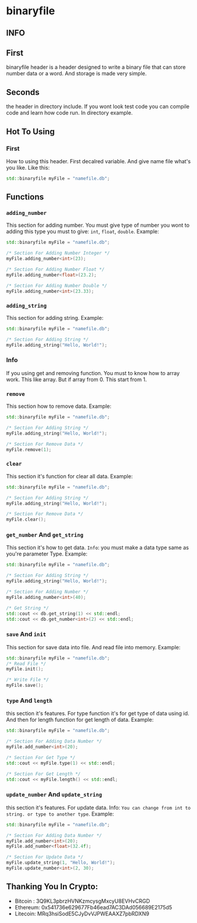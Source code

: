 # binaryfile

## INFO

## First
binaryfile header is a header designed to write a binary file that can 
store number data or a word. And storage is made very simple.

## Seconds
the header in directory include. If you wont look test code you can compile code and learn
how code run. In directory example.

## Hot To Using

### First
How to using this header. First decalred variable. And give name file what's you like.
Like this:
```CPP
std::binaryfile myFile = "namefile.db";
```

## Functions
### `adding_number`
This section for adding number. You must give type of number you wont to
adding this type you must to give: `int`, `float`, `double`. Example:
```CPP
std::binaryfile myFile = "namefile.db";

/* Section For Adding Number Integer */
myFile.adding_number<int>(23);

/* Section For Adding Number Float */
myFile.adding_number<float>(23.2);

/* Section For Adding Number Double */
myFile.adding_number<int>(23.33);
```

### `adding_string`
This section for adding string. Example:
```CPP
std::binaryfile myFile = "namefile.db";

/* Section For Adding String */
myFile.adding_string("Hello, World!");
```

### Info
If you using get and removing function. You must to know how to array work.
This like array. But if array from 0. This start from 1.

### `remove`
This section how to remove data. Example:
```CPP
std::binaryfile myFile = "namefile.db";

/* Section For Adding String */
myFile.adding_string("Hello, World!");

/* Section For Remove Data */
myFile.remove(1);
```

### `clear`
This section it's function for clear all data. Example:
```CPP
std::binaryfile myFile = "namefile.db";

/* Section For Adding String */
myFile.adding_string("Hello, World!");

/* Section For Remove Data */
myFile.clear();
```

### `get_number` And `get_string`
This section it's how to get data. `Info`: you must make a data type same as you're parameter Type.
Example:
```CPP
std::binaryfile myFile = "namefile.db";

/* Section For Adding String */
myFile.adding_string("Hello, World!");

/* Section For Adding Number */
myFile.adding_number<int>(40);

/* Get String */
std::cout << db.get_string(1) << std::endl;
std::cout << db.get_number<int>(2) << std::endl;
```

### `save` And `init`
This section for save data into file. And read file into memory.
Example:
```CPP
std::binaryfile myFile = "namefile.db";
/* Read File */
myFile.init();

/* Write File */
myFile.save();
```

### `type` And `length`
this section it's features. For type function it's for get type of data using id.
And then for length function for get length of data.
Example:
```CPP
std::binaryfile myFile = "namefile.db";

/* Section For Adding Data Number */
myFile.add_number<int>(20);

/* Section For Get Type */
std::cout << myFile.type(1) << std::endl;

/* Section For Get Length */
std::cout << myFile.length() << std::endl;
```

### `update_number` And `update_string`
this section it's features. For update data.
Info: `You can change from int to string. or type to another type`.
Example:
```CPP
std::binaryfile myFile = "namefile.db";

/* Section For Adding Data Number */
myFile.add_number<int>(20);
myFile.add_number<float>(32.4f);

/* Section For Update Data */
myFile.update_string(1, "Hello, World!");
myFile.update_number<int>(2, 30);
```

## Thanking You In Crypto:
- Bitcoin : 3Q9KL3pbrzHVNKzmcysgMxcyU8EVHvCRGD
- Ethereum: 0x541736e629677Fb46ead7AC3DAd056689E2175d5
- Litecoin: MRq3hsiSodE5CJyDvVJPWEAAXZ7pbRDXN9
